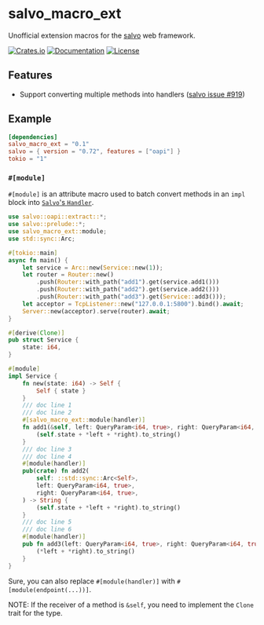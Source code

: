 # salvo_macro_ext

Unofficial extension macros for the [salvo](https://github.com/salvo-rs/salvo) web framework.

[![Crates.io](https://img.shields.io/crates/v/salvo_macro_ext)](https://crates.io/crates/salvo_macro_ext)
[![Documentation](https://shields.io/docsrs/salvo_macro_ext)](https://docs.rs/salvo_macro_ext)
[![License](https://img.shields.io/crates/l/salvo_macro_ext)](https://github.com/andeya/salvo_macro_ext?tab=MIT-1-ov-file)

## Features

-   Support converting multiple methods into handlers ([salvo issue #919](https://github.com/salvo-rs/salvo/issues/919))

## Example

```toml
[dependencies]
salvo_macro_ext = "0.1"
salvo = { version = "0.72", features = ["oapi"] }
tokio = "1"
```

### `#[module]`

`#[module]` is an attribute macro used to batch convert methods in an `impl` block into [`Salvo`'s `Handler`](https://github.com/salvo-rs/salvo).

```rust
use salvo::oapi::extract::*;
use salvo::prelude::*;
use salvo_macro_ext::module;
use std::sync::Arc;

#[tokio::main]
async fn main() {
    let service = Arc::new(Service::new(1));
    let router = Router::new()
        .push(Router::with_path("add1").get(service.add1()))
        .push(Router::with_path("add2").get(service.add2()))
        .push(Router::with_path("add3").get(Service::add3()));
    let acceptor = TcpListener::new("127.0.0.1:5800").bind().await;
    Server::new(acceptor).serve(router).await;
}

#[derive(Clone)]
pub struct Service {
    state: i64,
}

#[module]
impl Service {
    fn new(state: i64) -> Self {
        Self { state }
    }
    /// doc line 1
    /// doc line 2
    #[salvo_macro_ext::module(handler)]
    fn add1(&self, left: QueryParam<i64, true>, right: QueryParam<i64, true>) -> String {
        (self.state + *left + *right).to_string()
    }
    /// doc line 3
    /// doc line 4
    #[module(handler)]
    pub(crate) fn add2(
        self: ::std::sync::Arc<Self>,
        left: QueryParam<i64, true>,
        right: QueryParam<i64, true>,
    ) -> String {
        (self.state + *left + *right).to_string()
    }
    /// doc line 5
    /// doc line 6
    #[module(handler)]
    pub fn add3(left: QueryParam<i64, true>, right: QueryParam<i64, true>) -> String {
        (*left + *right).to_string()
    }
}
```

Sure, you can also replace `#[module(handler)]` with `#[module(endpoint(...))]`.

NOTE: If the receiver of a method is `&self`, you need to implement the `Clone` trait for the type.
